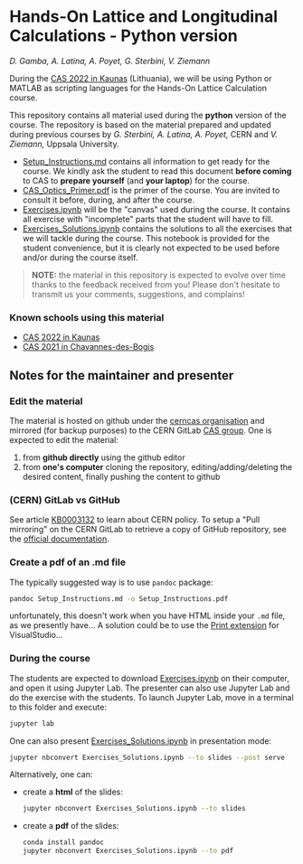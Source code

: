# Hands-On Lattice and Longitudinal Calculations - Python version
*D. Gamba, A. Latina, A. Poyet, G. Sterbini, V. Ziemann*

During the [CAS 2022 in Kaunas](https://indico.cern.ch/event/1117526/) (Lithuania), we will be using Python or MATLAB as scripting languages for the Hands-On Lattice Calculation course.

This repository contains all material used during the **python** version of the course.
The repository is based on the material prepared and updated during previous courses by *G. Sterbini, A. Latina, A. Poyet,* CERN and *V. Ziemann,* Uppsala University.

- [Setup_Instructions.md](./Setup_Instructions.md) contains all information to get ready for the course. We kindly ask the student to read this document **before coming** to CAS to **prepare yourself** (and **your laptop**) for the course. 
- [CAS_Optics_Primer.pdf](./CAS_Optics_Primer.pdf) is the primer of the course. You are invited to consult it before, during, and after the course. 
- [Exercises.ipynb](./Exercises.ipynb) will be the "canvas" used during the course. It contains all exercise with "incomplete" parts that the student will have to fill.
- [Exercises_Solutions.ipynb](./Exercises_Solutions.ipynb) contains the solutions to all the exercises that we will tackle during the course. This notebook is provided for the student convenience, but it is clearly not expected to be used before and/or during the course itself.

> **NOTE:** the material in this repository is expected to evolve over time thanks to the feedback received from you! Please don't hesitate to transmit us your comments, suggestions, and complains!

### Known schools using this material

- [CAS 2022 in Kaunas](https://indico.cern.ch/event/1117526/)
- [CAS 2021 in Chavannes-des-Bogis](https://indico.cern.ch/event/1022988/)

## Notes for the maintainer and presenter

### Edit the material

The material is hosted on github under the [cerncas organisation](https://github.com/cerncas/) and mirrored (for backup purposes) to the CERN GitLab [CAS group](https://gitlab.cern.ch/cas).
One is expected to edit the material:

1. from **github directly** using the github editor
2. from **one's computer** cloning the repository, editing/adding/deleting the desired content, finally pushing the content to github

### (CERN) GitLab vs GitHub

See article [KB0003132](https://cern.service-now.com/service-portal?id=kb_article&n=KB0003132) to learn about CERN policy.
To setup a "Pull mirroring" on the CERN GitLab to retrieve a copy of GitHub repository, see the [official documentation](https://docs.gitlab.com/ee/user/project/repository/mirror/pull.html).

### Create a pdf of an .md file

The typically suggested way is to use `pandoc` package:

```bash
pandoc Setup_Instructions.md -o Setup_Instructions.pdf
```

unfortunately, this doesn't work when you have HTML inside your `.md` file, as we presently have...
A solution could be to use the [Print extension](https://marketplace.visualstudio.com/items?itemName=pdconsec.vscode-print) for VisualStudio...

### During the course

The students are expected to download [Exercises.ipynb](./Exercises.ipynb) on their computer, and open it using Jupyter Lab.
The presenter can also use Jupyter Lab and do the exercise with the students. To launch Jupyter Lab, move in a terminal to this folder and execute:

```bash
jupyter lab
```

One can also present [Exercises_Solutions.ipynb](./Exercises_Solutions.ipynb) in presentation mode:

```bash
jupyter nbconvert Exercises_Solutions.ipynb --to slides --post serve
```

Alternatively, one can:

- create a **html** of the slides:
   ```bash
   jupyter nbconvert Exercises_Solutions.ipynb --to slides
   ```
- create a **pdf** of the slides:
   ```bash
   conda install pandoc
   jupyter nbconvert Exercises_Solutions.ipynb --to pdf
   ```